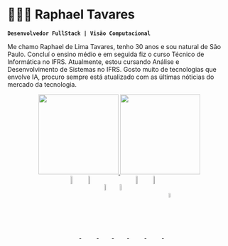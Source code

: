 # 👩🏻‍💻 Raphael Tavares

**`Desenvolvedor FullStack | Visão Computacional`**

Me chamo Raphael de Lima Tavares, tenho 30 anos e sou natural de São Paulo. Concluí o ensino médio e em seguida fiz o curso Técnico de Informática no IFRS. Atualmente, estou cursando Análise e Desenvolvimento de Sistemas no IFRS. Gosto muito de tecnologias que envolve IA, procuro sempre está atualizado com as últimas nóticias do mercado da tecnologia.

<div align="center">
  <a href="https://github.com/phaellzx">
  <img height="180em" src="https://github-readme-stats.vercel.app/api?username=phaellzx&show_icons=true&theme=tokyonight&include_all_commits=true&count_private=true"/>
  <img height="180em" src="https://github-readme-stats.vercel.app/api/top-langs/?username=phaellzx&layout=compact&langs_count=7&theme=tokyonight"/>
</div> 
<div align="center">
  <img align="center" src="https://cdn.jsdelivr.net/gh/devicons/devicon/icons/python/python-original-wordmark.svg" width="7%" height="7%" />
  <img align="center" src="https://cdn.jsdelivr.net/gh/devicons/devicon/icons/java/java-original-wordmark.svg" width="7%" height="7%" />
  <img align="center" src="https://cdn.jsdelivr.net/gh/devicons/devicon/icons/csharp/csharp-plain.svg" width="6%" height="6%"/>
  <img align="center" src="https://cdn.jsdelivr.net/gh/devicons/devicon/icons/cplusplus/cplusplus-plain.svg" width="6%" height="6%"/>        
  <img align="center" src="https://cdn.jsdelivr.net/gh/devicons/devicon/icons/html5/html5-original-wordmark.svg" width="7%" height="7%"/>  
  <img align="center" src="https://cdn.jsdelivr.net/gh/devicons/devicon/icons/css3/css3-original-wordmark.svg" width="7%" height="7%"/>
  <img align="center" src="https://cdn.jsdelivr.net/gh/devicons/devicon/icons/javascript/javascript-original.svg" width="5%" height="5%" />       
</div>
